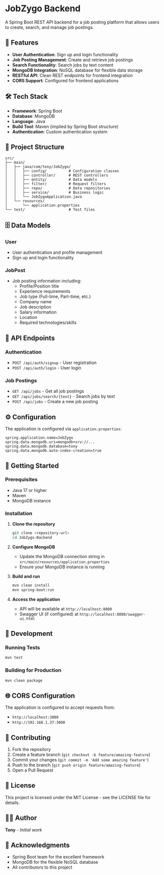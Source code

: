# JobZygo Backend

A Spring Boot REST API backend for a job posting platform that allows users to create, search, and manage job postings.

## 🚀 Features

- **User Authentication**: Sign up and login functionality
- **Job Posting Management**: Create and retrieve job postings
- **Search Functionality**: Search jobs by text content
- **MongoDB Integration**: NoSQL database for flexible data storage
- **RESTful API**: Clean REST endpoints for frontend integration
- **CORS Support**: Configured for frontend applications

## 🛠️ Tech Stack

- **Framework**: Spring Boot
- **Database**: MongoDB
- **Language**: Java
- **Build Tool**: Maven (implied by Spring Boot structure)
- **Authentication**: Custom authentication system

## 📁 Project Structure

```
src/
├── main/
│   ├── java/com/tony/JobZygo/
│   │   ├── config/          # Configuration classes
│   │   ├── controller/      # REST controllers
│   │   ├── entity/          # Data models
│   │   ├── filter/          # Request filters
│   │   ├── repo/            # Data repositories
│   │   ├── service/         # Business logic
│   │   └── JobZygoApplication.java
│   └── resources/
│       └── application.properties
└── test/                    # Test files
```

## 🗄️ Data Models

### User
- User authentication and profile management
- Sign up and login functionality

### JobPost
- Job posting information including:
  - Profile/Position title
  - Experience requirements
  - Job type (Full-time, Part-time, etc.)
  - Company name
  - Job description
  - Salary information
  - Location
  - Required technologies/skills

## 🔌 API Endpoints

### Authentication
- `POST /api/auth/signup` - User registration
- `POST /api/auth/login` - User login

### Job Postings
- `GET /api/jobs` - Get all job postings
- `GET /api/jobs/search/{text}` - Search jobs by text
- `POST /api/jobs` - Create a new job posting

## ⚙️ Configuration

The application is configured via `application.properties`:

```properties
spring.application.name=JobZygo
spring.data.mongodb.uri=mongodb+srv://...
spring.data.mongodb.database=tony
spring.data.mongodb.auto-index-creation=true
```

## 🚀 Getting Started

### Prerequisites
- Java 17 or higher
- Maven
- MongoDB instance

### Installation

1. **Clone the repository**
   ```bash
   git clone <repository-url>
   cd JobZygo-Backend
   ```

2. **Configure MongoDB**
   - Update the MongoDB connection string in `src/main/resources/application.properties`
   - Ensure your MongoDB instance is running

3. **Build and run**
   ```bash
   mvn clean install
   mvn spring-boot:run
   ```

4. **Access the application**
   - API will be available at `http://localhost:8080`
   - Swagger UI (if configured) at `http://localhost:8080/swagger-ui.html`

## 🔧 Development

### Running Tests
```bash
mvn test
```

### Building for Production
```bash
mvn clean package
```

## 🌐 CORS Configuration

The application is configured to accept requests from:
- `http://localhost:3000`
- `http://192.168.1.37:3000`



## 🤝 Contributing

1. Fork the repository
2. Create a feature branch (`git checkout -b feature/amazing-feature`)
3. Commit your changes (`git commit -m 'Add some amazing feature'`)
4. Push to the branch (`git push origin feature/amazing-feature`)
5. Open a Pull Request

## 📄 License

This project is licensed under the MIT License - see the LICENSE file for details.

## 👨‍💻 Author

**Tony** - *Initial work*

## 🙏 Acknowledgments

- Spring Boot team for the excellent framework
- MongoDB for the flexible NoSQL database
- All contributors to this project
